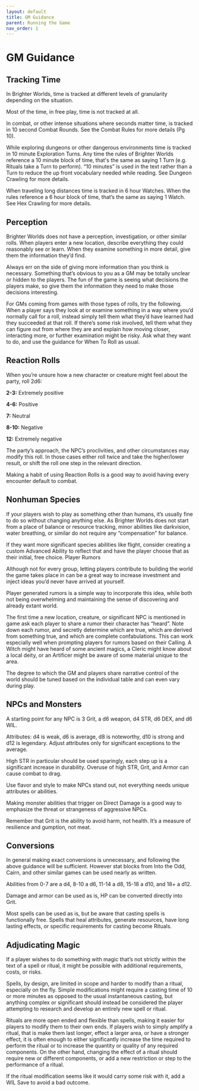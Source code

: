 ```yaml
---
layout: default
title: GM Guidance
parent: Running the Game
nav_order: 1
---
```


# GM Guidance

## Tracking Time

In Brighter Worlds, time is tracked at different levels of granularity depending on the situation.

Most of the time, in free play, time is not tracked at all. 

In combat, or other intense situations where seconds matter time, is tracked in 10 second Combat Rounds. See the Combat Rules for more details (Pg 10).

While exploring dungeons or other dangerous environments time is tracked in 10 minute Exploration Turns.  Any time the rules of Brighter Worlds reference a 10 minute block of time, that's the same as saying 1 Turn (e.g. Rituals take a Turn to perform).  “10 minutes” is used in the text rather than a Turn to reduce the up front vocabulary needed while reading. See Dungeon Crawling for more details. 

When traveling long distances time is tracked in 6 hour Watches. When the rules reference a 6 hour block of time, that’s the same as saying 1 Watch. See Hex Crawling for more details.

## Perception

Brighter Worlds does not have a perception, investigation, or other similar rolls. When players enter a new location, describe everything they could reasonably see or learn. When they examine something in more detail, give them the information they’d find.

Always err on the side of giving more information than you think is necessary. Something that’s obvious to you as a GM may be totally unclear or hidden to the players. The fun of the game is seeing what decisions the players make, so give them the information they need to make those decisions interesting.

For GMs coming from games with those types of rolls, try the following. When a player says they look at or examine something in a way where you’d normally call for a roll, instead simply tell them what they’d have learned had they succeeded at that roll. If there’s some risk involved, tell them what they can figure out from where they are and explain how moving closer, interacting more, or further examination might be risky. Ask what they want to do, and use the guidance for When To Roll as usual.

## Reaction Rolls

When you’re unsure how a new character or creature might feel about the party, roll 2d6:

**2-3:**	Extremely positive

**4-6:**	Positive

**7:**	Neutral

**8-10:**	Negative

**12:**	Extremely negative

The party’s approach, the NPC’s proclivities, and other circumstances may modify this roll. In those cases either roll twice and take the higher/lower result, or shift the roll one step in the relevant direction. 

Making a habit of using Reaction Rolls is a good way to avoid having every encounter default to combat.

## Nonhuman Species

If your players wish to play as something other than humans, it’s usually fine to do so without changing anything else. As Brighter Worlds does not start from a place of balance or resource tracking, minor abilities like darkvision, water breathing, or similar do not require any “compensation” for balance.

If they want more significant species abilities like flight, consider creating a custom Advanced Ability to reflect that and have the player choose that as their initial, free choice.
Player Rumors

Although not for every group, letting players contribute to building the world the game takes place in can be a great way to increase investment and inject ideas you’d never have arrived at yourself.

Player generated rumors is a simple way to incorporate this idea, while both not being overwhelming and maintaining the sense of discovering and already extant world.

The first time a new location, creature, or significant NPC is mentioned in game ask each player to share a rumor their character has “heard”. Note down each rumor, and secretly determine which are true, which are derived from something true, and which are complete confabulations. This can work especially well when prompting players for rumors based on their Calling. A Witch might have heard of some ancient magics, a Cleric might know about a local deity, or an Artificer might be aware of some material unique to the area.

The degree to which the GM and players share narrative control of the world should be tuned based on the individual table and can even vary during play.

## NPCs and Monsters

A starting point for any NPC is 3 Grit, a d6 weapon, d4 STR, d6 DEX, and d6 WIL. 

Attributes: d4 is weak, d6 is average, d8 is noteworthy, d10 is strong and d12 is legendary. Adjust attributes only for significant exceptions to the average.

High STR in particular should be used sparingly, each step up is a significant increase in durability. Overuse of high STR, Grit, and Armor can cause combat to drag. 

Use flavor and style to make NPCs stand out, not everything needs unique attributes or abilities.

Making monster abilities that trigger on Direct Damage is a good way to emphasize the threat or strangeness of aggressive NPCs.

Remember that Grit is the ability to avoid harm, not health. It’s a measure of resilience and gumption, not meat.

## Conversions

In general making exact conversions is unnecessary, and following the above guidance will be sufficient. However stat blocks from Into the Odd, Cairn, and other similar games can be used nearly as written.

Abilities from 0-7 are a d4, 8-10 a d6, 11-14 a d8, 15-18 a d10, and 18+ a d12. 

Damage and armor can be used as is, HP can be converted directly into Grit.

Most spells can be used as is, but be aware that casting spells is functionally free. Spells that heal attributes, generate resources, have long lasting effects, or specific requirements for casting become Rituals.

## Adjudicating Magic

If a player wishes to do something with magic that’s not strictly within the text of a spell or ritual, it might be possible with additional requirements, costs, or risks.

Spells, by design, are limited in scope and harder to modify than a ritual, especially on the fly. Simple modifications might require a casting time of 10 or more minutes as opposed to the usual instantaneous casting, but anything complex or significant should instead be considered the player attempting to research and develop an entirely new spell or ritual.

Rituals are more open ended and flexible than spells, making it easier for players to modify them to their own ends. If players wish to simply amplify a ritual, that is make them last longer, effect a larger area, or have a stronger effect, it is often enough to either significantly increase the time required to perform the ritual or to increase the quantity or quality of any required components. On the other hand, changing the effect of a ritual should require new or different components, or add a new restriction or step to the performance of a ritual. 

If the ritual modification seems like it would carry some risk with it, add a WIL Save to avoid a bad outcome.
